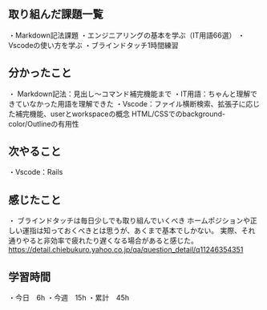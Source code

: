 ## 取り組んだ課題一覧
・Markdown記法課題
・エンジニアリングの基本を学ぶ（IT用語66選）
・Vscodeの使い方を学ぶ
・ブラインドタッチ1時間練習

## 分かったこと
・ Markdown記法：見出し～コマンド補完機能まで
・IT用語：ちゃんと理解できていなかった用語を理解できた
・Vscode：ファイル横断検索、拡張子に応じた補完機能、userとworkspaceの概念
HTML/CSSでのbackground-color/Outlineの有用性

## 次やること　
・Vscode：Rails

## 感じたこと
・ ブラインドタッチは毎日少しでも取り組んでいくべき
ホームポジションや正しい運指は知っておくべきとは思うが、あくまで基本でしかない。
実際、それ通りやると非効率で疲れたり遅くなる場合があると感じた。
https://detail.chiebukuro.yahoo.co.jp/qa/question_detail/q11246354351

## 学習時間
・今日　6h
・今週　15h
・累計　45h
